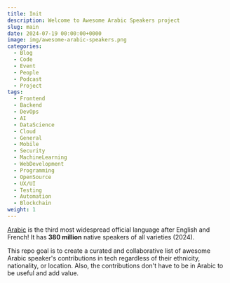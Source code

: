 ```yaml
---
title: Init
description: Welcome to Awesome Arabic Speakers project
slug: main
date: 2024-07-19 00:00:00+0000
image: img/awesome-arabic-speakers.png
categories:
  - Blog
  - Code
  - Event
  - People
  - Podcast
  - Project
tags:
  - Frontend
  - Backend
  - DevOps
  - AI
  - DataScience
  - Cloud
  - General
  - Mobile
  - Security
  - MachineLearning
  - WebDevelopment
  - Programming
  - OpenSource
  - UX/UI
  - Testing
  - Automation
  - Blockchain
weight: 1
---
```


[Arabic](https://en.wikipedia.org/wiki/Arabic) is the third most widespread official language after English and French! It has **380 million** native speakers of all varieties (2024).

This repo goal is to create a curated and collaborative list of awesome Arabic speaker's contributions in tech regardless of their ethnicity, nationality, or location. Also, the contributions don't have to be in Arabic to be useful and add value.
